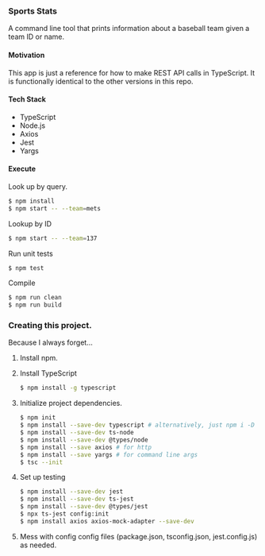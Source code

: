 ### Sports Stats

A command line tool that prints information about a baseball team given a team
ID or name.

#### Motivation

This app is just a reference for how to make REST API calls in TypeScript. It is
functionally identical to the other versions in this repo.

#### Tech Stack

* TypeScript
* Node.js
* Axios
* Jest
* Yargs

#### Execute

Look up by query.

```sh
$ npm install
$ npm start -- --team=mets
```

Lookup by ID

```sh
$ npm start -- --team=137
```

Run unit tests

```sh
$ npm test
```

Compile

```sh
$ npm run clean
$ npm run build
```

### Creating this project.

Because I always forget...

1. Install npm.
1. Install TypeScript

    ```sh
    $ npm install -g typescript
    ```

1. Initialize project dependencies.

    ```sh
    $ npm init
    $ npm install --save-dev typescript # alternatively, just npm i -D
    $ npm install --save-dev ts-node
    $ npm install --save-dev @types/node
    $ npm install --save axios # for http
    $ npm install --save yargs # for command line args
    $ tsc --init
    ```

1. Set up testing

    ```sh
    $ npm install --save-dev jest
    $ npm install --save-dev ts-jest
    $ npm install --save-dev @types/jest
    $ npx ts-jest config:init
    $ npm install axios axios-mock-adapter --save-dev
    ```

1. Mess with config config files (package.json, tsconfig.json, jest.config.js) as needed.
